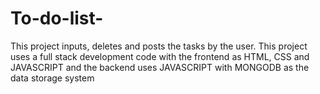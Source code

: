 # To-do-list-
This project inputs, deletes and posts the tasks by the user. This project uses a full stack development code with the frontend as HTML, CSS and JAVASCRIPT and the backend uses JAVASCRIPT with MONGODB as the data storage system
